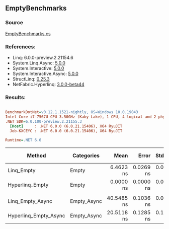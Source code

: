 ﻿## EmptyBenchmarks

### Source
[EmptyBenchmarks.cs](../NetFabric.Hyperlinq.Benchmarks/Benchmarks/EmptyBenchmarks.cs)

### References:
- Linq: 6.0.0-preview.2.21154.6
- System.Linq.Async: [5.0.0](https://www.nuget.org/packages/System.Linq.Async/5.0.0)
- System.Interactive: [5.0.0](https://www.nuget.org/packages/System.Interactive/5.0.0)
- System.Interactive.Async: [5.0.0](https://www.nuget.org/packages/System.Interactive.Async/5.0.0)
- StructLinq: [0.25.3](https://www.nuget.org/packages/StructLinq/0.25.3)
- NetFabric.Hyperlinq: [3.0.0-beta44](https://www.nuget.org/packages/NetFabric.Hyperlinq/3.0.0-beta44)

### Results:
``` ini

BenchmarkDotNet=v0.12.1.1521-nightly, OS=Windows 10.0.19043
Intel Core i7-7567U CPU 3.50GHz (Kaby Lake), 1 CPU, 4 logical and 2 physical cores
.NET SDK=6.0.100-preview.2.21155.3
  [Host]     : .NET 6.0.0 (6.0.21.15406), X64 RyuJIT
  Job-KXCEYC : .NET 6.0.0 (6.0.21.15406), X64 RyuJIT

Runtime=.NET 6.0  

```
|                Method |  Categories |       Mean |     Error |    StdDev | Ratio | Gen 0 | Gen 1 | Gen 2 | Allocated |
|---------------------- |------------ |-----------:|----------:|----------:|------:|------:|------:|------:|----------:|
|            Linq_Empty |       Empty |  6.4623 ns | 0.0269 ns | 0.0239 ns | 1.000 |     - |     - |     - |         - |
|       Hyperlinq_Empty |       Empty |  0.0000 ns | 0.0000 ns | 0.0000 ns | 0.000 |     - |     - |     - |         - |
|                       |             |            |           |           |       |       |       |       |           |
|      Linq_Empty_Async | Empty_Async | 40.5485 ns | 0.1036 ns | 0.0865 ns |  1.00 |     - |     - |     - |         - |
| Hyperlinq_Empty_Async | Empty_Async | 20.5118 ns | 0.1285 ns | 0.1139 ns |  0.51 |     - |     - |     - |         - |
